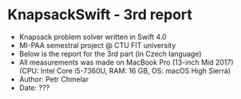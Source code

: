 # KnapsackSwift - 3rd report

- Knapsack problem solver written in Swift 4.0
- MI-PAA semestral project @ CTU FIT university
- Below is the report for the 3rd part (in Czech language)
- All measurements was made on MacBook Pro (13-inch Mid 2017)   
(CPU: Intel Core i5-7360U, RAM: 16 GB, OS: macOS High Sierra)
- Author: Petr Chmelar
- Date: ???
